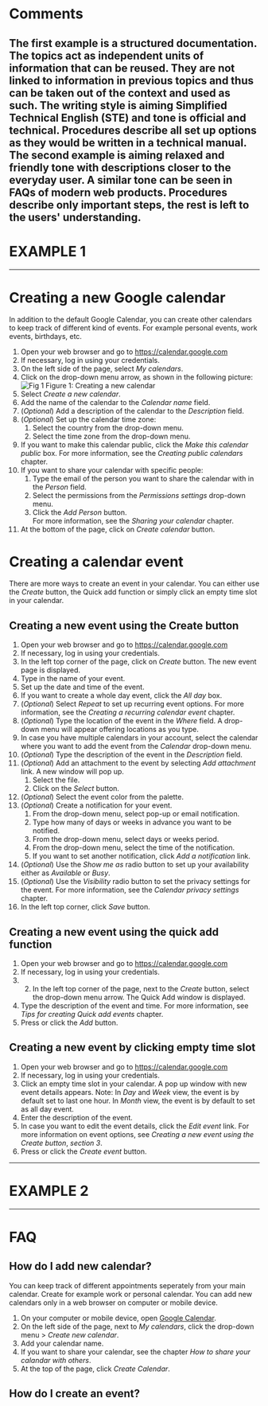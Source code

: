 # Comments
The first example is a structured documentation. The topics act as independent units of information that can be reused. They are not linked to information in previous topics and thus can be taken out of the context and used as such. The writing style is aiming Simplified Technical English (STE) and tone is official and technical. Procedures describe all set up options as they would be written in a technical manual.  
The second example is aiming relaxed and friendly tone with descriptions closer to the everyday user. A similar tone can be seen in FAQs of modern web products. Procedures describe only important steps, the rest is left to the users' understanding. 
---
# EXAMPLE 1
---
# Creating a new Google calendar

In addition to the default Google Calendar, you can create other calendars to keep track of different kind of events. For example personal events, work events, birthdays, etc.

1. Open your web browser and go to https://calendar.google.com
2. If necessary, log in using your credentials.
3. On the left side of the page, select *My calendars*.
4. Click on the drop-down menu arrow, as shown in the following picture:
![Fig 1](https://photos-6.dropbox.com/t/2/AAD2OM1x0Na1vB5y_htpxNphFYLzJ-yYznxOcPlCT0Iw9A/12/30944204/png/32x32/1/_/1/2/Screenshot%202016-02-28%2015.53.43.png/EMutsxcY1zogAigC/KVz9kVr8yC6hy-hnXHcafD4HKYgy8u2jWyURThvC3RA?size=1024x768&size_mode=3)
    Figure 1: Creating a new calendar
5. Select *Create a new calendar*.
6. Add the name of the calendar to the *Calendar name* field.
7. (*Optional*) Add a description of the calendar to the *Description* field.
8. (*Optional*) Set up the calendar time zone:  
    1. Select the country from the drop-down menu.
    2. Select the time zone from the drop-down menu.
9. If you want to make this calendar public, click the *Make this calendar public* box. For more information, see the *Creating public calendars* chapter.
10. If you want to share your calendar with specific people:
    1. Type the email of the person you want to share the calendar with in the *Person* field.
    2. Select the permissions from the *Permissions settings* drop-down menu.
    3. Click the *Add Person* button.  
   For more information, see the *Sharing your calendar* chapter.
1. At the bottom of the page, click on *Create calendar* button.

# Creating a calendar event
There are more ways to create an event in your calendar. You can either use the *Create* button, the Quick add function or simply click an empty time slot in your calendar. 

## Creating a new event using the Create button
1. Open your web browser and go to https://calendar.google.com
2. If necessary, log in using your credentials.
2. In the left top corner of the page, click on *Create* button. The new event page is displayed.
3. Type in the name of your event.
4. Set up the date and time of the event.
5. If you want to create a whole day event, click the *All day* box.
6. (*Optional*) Select *Repeat* to set up recurring event options. For more information, see the *Creating a recurring calendar event* chapter.
7. (*Optional*) Type the location of the event in the *Where* field. A drop-down menu will appear offering locations as you type. 
8. In case you have multiple calendars in your account, select the calendar where you want to add the event from the *Calendar* drop-down menu.
9. (*Optional*) Type the description of the event in the *Description* field.
10. (*Optional*) Add an attachment to the event by selecting *Add attachment* link. A new window will pop up. 
    1. Select the file.
    2. Click on the *Select* button.
11. (*Optional*) Select the event color from the palette.
12. (*Optional*) Create a notification for your event.
    1. From the drop-down menu, select pop-up or email notification.
    2. Type how many of days or weeks in advance you want to be notified.
    3. From the drop-down menu, select days or weeks period.
    4. From the drop-down menu, select the time of the notification.
    5. If you want to set another notification, click *Add a notification* link.
13. (*Optional*) Use the *Show me as* radio button to set up your availability either as *Available* or *Busy*.
14. (*Optional*) Use the *Visibility* radio button to set the privacy settings for the event. For more information, see the *Calendar privacy settings* chapter.
15. In the left top corner, click *Save* button.

## Creating a new event using the quick add function
1. Open your web browser and go to https://calendar.google.com
2. If necessary, log in using your credentials.
3. 2. In the left top corner of the page, next to the *Create* button, select the drop-down menu arrow. The Quick Add window is displayed.
4. Type the description of the event and time. For more information, see *Tips for creating Quick add events* chapter.
5. Press <Enter> or click the *Add* button.

## Creating a new event by clicking empty time slot
1. Open your web browser and go to https://calendar.google.com
2. If necessary, log in using your credentials.
3. Click an empty time slot in your calendar. A pop up window with new event details appears.
    Note: In *Day* and *Week* view, the event is by default set to last one hour. In *Month* view, the event is by default to set as all day event.
4. Enter the description of the event.
5. In case you want to edit the event details, click the *Edit event* link. For more information on event options, see *Creating a new event using the Create button*, *section 3*. 
6. Press <Enter> or click the *Create event* button.

---
# EXAMPLE 2
---
# FAQ
## How do I add new calendar?
You can keep track of different appointments seperately from your main calendar. Create for example work or personal calendar. You can add new calendars only in a web browser on computer or mobile device.
1. On your computer or mobile device, open [Google Calendar](https://calendar.google.com).
1. On the left side of the page, next to *My calendars*, click the drop-down menu  > *Create new calendar*.
1. Add your calendar name. 
1. If you want to share your calendar, see the chapter *How to share your calandar with others*.
1. At the top of the page, click *Create Calendar*.

## How do I create an event?

